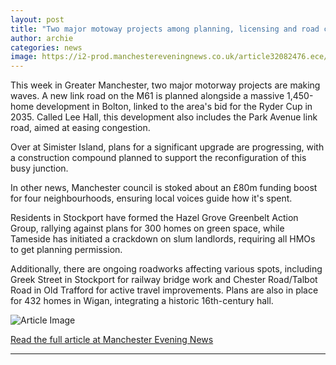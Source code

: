 ```yaml
---
layout: post
title: "Two major motoway projects among planning, licensing and road closures planned across Greater Manchester"
author: archie
categories: news
image: https://i2-prod.manchestereveningnews.co.uk/article32082476.ece/ALTERNATES/s1200/1_JS292985672.jpg
---
```

This week in Greater Manchester, two major motorway projects are making waves. A new link road on the M61 is planned alongside a massive 1,450-home development in Bolton, linked to the area's bid for the Ryder Cup in 2035. Called Lee Hall, this development also includes the Park Avenue link road, aimed at easing congestion.

Over at Simister Island, plans for a significant upgrade are progressing, with a construction compound planned to support the reconfiguration of this busy junction.

In other news, Manchester council is stoked about an £80m funding boost for four neighbourhoods, ensuring local voices guide how it's spent.

Residents in Stockport have formed the Hazel Grove Greenbelt Action Group, rallying against plans for 300 homes on green space, while Tameside has initiated a crackdown on slum landlords, requiring all HMOs to get planning permission.

Additionally, there are ongoing roadworks affecting various spots, including Greek Street in Stockport for railway bridge work and Chester Road/Talbot Road in Old Trafford for active travel improvements. Plans are also in place for 432 homes in Wigan, integrating a historic 16th-century hall.

![Article Image](https://i2-prod.manchestereveningnews.co.uk/article32082476.ece/ALTERNATES/s1200/1_JS292985672.jpg)

[Read the full article at Manchester Evening News](https://www.manchestereveningnews.co.uk/news/two-major-motoway-projects-among-32608226)

---
